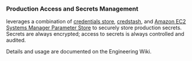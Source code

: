 ### Production Access and Secrets Management

 leverages a combination of [ credentials
store](https://support.cloudbees.com/hc/en-us/articles/203802500-Injecting-Secrets-into--Build-Jobs),
[credstash](https://github.com/fugue/credstash), and [Amazon EC2 Systems Manager
Parameter
Store](https://aws.amazon.com/blogs/mt/the-right-way-to-store-secrets-using-parameter-store/)
to securely store production secrets.  Secrets are always encrypted; access to
secrets is always controlled and audited.

Details and usage are documented on the  Engineering Wiki.